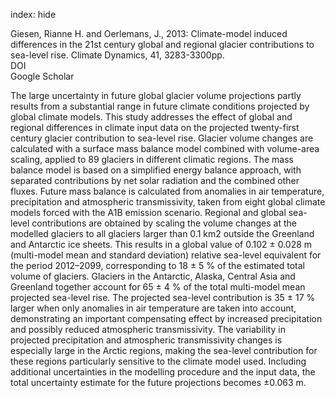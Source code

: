 index: hide

<div class="Citation">

  <div class="Citation-body">
    <div class="Citation-text">Giesen, Rianne H. and Oerlemans, J., 2013: Climate-model induced differences in the 21st century global and regional glacier contributions to sea-level rise. <span class="Article-journal">Climate Dynamics, </span><span class="Article-volume">41, </span>3283-3300pp.</div>
    <div class="Citation-links">
      <div class="CitationLink" data-href="https://doi.org/10.1007/s00382-013-1743-7">
        <div class="CitationLink-icon CitationLink-Doi"></div>
        <div class="CitationLink-text">DOI</div>
      </div>
      <div class="CitationLink" data-href="https://scholar.google.com/scholar?q=10.1007/s00382-013-1743-7">
        <div class="CitationLink-icon CitationLink-Scholar"></div>
        <div class="CitationLink-text">Google Scholar</div>
      </div>
    </div>
  </div>
</div>

The large uncertainty in future global glacier volume projections partly results from a substantial range in future climate conditions projected by global climate models. This study addresses the effect of global and regional differences in climate input data on the projected twenty-first century glacier contribution to sea-level rise. Glacier volume changes are calculated with a surface mass balance model combined with volume-area scaling, applied to 89 glaciers in different climatic regions. The mass balance model is based on a simplified energy balance approach, with separated contributions by net solar radiation and the combined other fluxes. Future mass balance is calculated from anomalies in air temperature, precipitation and atmospheric transmissivity, taken from eight global climate models forced with the A1B emission scenario. Regional and global sea-level contributions are obtained by scaling the volume changes at the modelled glaciers to all glaciers larger than 0.1 km2 outside the Greenland and Antarctic ice sheets. This results in a global value of 0.102 ± 0.028 m (multi-model mean and standard deviation) relative sea-level equivalent for the period 2012–2099, corresponding to 18 ± 5 % of the estimated total volume of glaciers. Glaciers in the Antarctic, Alaska, Central Asia and Greenland together account for 65 ± 4 % of the total multi-model mean projected sea-level rise. The projected sea-level contribution is 35 ± 17 % larger when only anomalies in air temperature are taken into account, demonstrating an important compensating effect by increased precipitation and possibly reduced atmospheric transmissivity. The variability in projected precipitation and atmospheric transmissivity changes is especially large in the Arctic regions, making the sea-level contribution for these regions particularly sensitive to the climate model used. Including additional uncertainties in the modelling procedure and the input data, the total uncertainty estimate for the future projections becomes ±0.063 m.

<div class="Citation-copy">

</div>